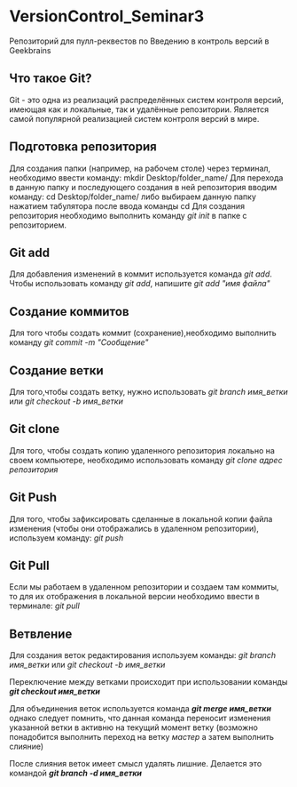 # VersionControl_Seminar3
Репозиторий для пулл-реквестов по Введению в контроль версий в Geekbrains

## Что такое Git?

Git - это одна из реализаций распределённых систем контроля версий, имеющая как и локальные, так и удалённые репозитории. Является самой популярной реализацией систем контроля версий в мире. 

## Подготовка репозитория

Для создания папки (например, на рабочем столе) через терминал, необходимо ввести команду:
mkdir Desktop/folder_name/
Для перехода в данную папку и последующего создания в ней репозитория вводим команду:
cd Desktop/folder_name/
либо выбираем данную папку нажатием табулятора после ввода команды cd
Для создания репозитория необходимо выполнить команду *git init* в папке с репозиторием.

## Git add

Для добавления изменений в коммит используется команда *git add*. Чтобы использовать команду *git add*, напишите *git add "имя файла"*

## Создание коммитов 

Для того чтобы создать коммит (сохранение),необходимо выполнить команду *git commit -m "Сообщение"*

## Создание ветки

Для того,чтобы создать ветку, нужно использовать *git branch имя_ветки* или *git checkout -b имя_ветки*

## Git clone
Для того, чтобы создать копию удаленного репозитория локально на своем компьютере, необходимо использовать команду *git clone адрес репозитория*

## Git Push
Для того, чтобы зафиксировать сделанные в локальной копии файла изменения (чтобы они отображались в удаленном репозитории), используем команду: *git push*

## Git Pull
Если мы работаем в удаленном репозитории и создаем там коммиты, то для их отображения в локальной версии необходимо ввести в терминале: *git pull*

## Ветвление 
Для создания веток редактирования используем команды:
*git branch имя_ветки* или *git checkout -b имя_ветки*

Переключение между ветками происходит при использовании команды ***git checkout имя_ветки***

Для объединения веток используется команда ***git merge имя_ветки*** однако следует помнить, что данная команда переносит изменения указанной ветки в активню на текущий момент ветку (возможно понадобится выполнить переход на ветку *мастер* а затем выполнить слияние)

После слияния веток имеет смысл удалять лишние. Делается это командой ***git branch -d имя_ветки***

